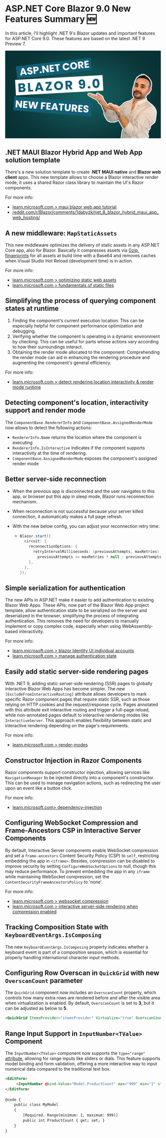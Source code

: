# ASP.NET Core Blazor 9.0 New Features Summary 🆕

In this article, I'll highlight .NET 9's Blazor updates and important features for ASP.NET Core 9.0. These features are based on the latest .NET 9 Preview 7. 

![Cover](cover.png)

## .NET MAUI Blazor Hybrid App and Web App solution template

There's a new solution template to create .**NET MAUI native** and **Blazor web client** apps. This new template allows to choose a Blazor interactive render mode, it uses a shared Razor class library to maintain the UI's Razor components.

For more info:

* [learn.microsoft.com > maui blazor web app tutorial](https://learn.microsoft.com/en-us/aspnet/core/blazor/hybrid/tutorials/maui-blazor-web-app?view=aspnetcore-9.0)
* [reddit.com/r/Blazor/comments/1dabyzk/net_8_blazor_hybrid_maui_app_web_hosting/](https://www.reddit.com/r/Blazor/comments/1dabyzk/net_8_blazor_hybrid_maui_app_web_hosting/)



## A new middleware: `MapStaticAssets` 

This new middleware optimizes the delivery of static assets in any ASP.NET Core app, also for Blazor. Basically it compresses assets via [Gzip](https://datatracker.ietf.org/doc/html/rfc1952), [fingerprints](https://developer.mozilla.org/docs/Glossary/Fingerprinting) for all assets at build time with a Base64 and removes caches when Visual Studio Hot Reload (development time) is in action.

For more info:

* [learn.microsoft.com > optimizing static web assets](https://learn.microsoft.com/en-us/aspnet/core/release-notes/aspnetcore-9.0?view=aspnetcore-8.0#optimizing-static-web-asset-delivery)
* [learn.microsoft.com > fundamentals of static files](https://learn.microsoft.com/en-us/aspnet/core/blazor/fundamentals/static-files?view=aspnetcore-9.0#static-asset-middleware)



##  Simplifying the process of querying component states at runtime

1. Finding the component's current execution location: This can be especially helpful for component performance optimization and debugging. 
2. Verifying whether the component is operating in a dynamic environment by checking: This can be useful for parts whose actions vary according to how their surroundings interact.
3. Obtaining the render mode allocated to the component: Comprehending the render mode can aid in enhancing the rendering procedure and augmenting the component's general efficiency.

For more info:

* [learn.microsoft.com > detect rendering location interactivity & render mode runtime](https://learn.microsoft.com/en-us/aspnet/core/blazor/components/render-modes?view=aspnetcore-9.0#detect-rendering-location-interactivity-and-assigned-render-mode-at-runtime)



## Detecting component's location, interactivity support and render mode

The `ComponentBase.RendererInfo` and `ComponentBase.AssignedRenderMode`  now allows to detect the following actions:

* `RendererInfo.Name` returns the location where the component is executing
* `RendererInfo.IsInteractive` indicates if the component supports interactivity at the time of rendering. 
* `ComponentBase.AssignedRenderMode` exposes the component's assigned render mode



## Better server-side reconnection 

* When the previous app is disconnected and the user navigates to this app, or browser put this app in sleep mode, Blazor runs reconnection mechanism.

* When reconnection is not successful because your server killed connection, it automatically makes a full page refresh.

* With the new below config, you can adjust your reconnection retry time:

  * ```csharp
    Blazor.start({
      circuit: {
        reconnectionOptions: {
          retryIntervalMilliseconds: (previousAttempts, maxRetries) => 
            previousAttempts >= maxRetries ? null : previousAttempts * 1000
        },
      },
    });
    ```



## Simple serialization for authentication

The new APIs in ASP.NET make it easier to add authentication to existing Blazor Web Apps. These APIs, now part of the Blazor Web App project template, allow authentication state to be serialized on the server and deserialized in the browser, simplifying the process of integrating authentication. This removes the need for developers to manually implement or copy complex code, especially when using WebAssembly-based interactivity.

For more info:

- [learn.microsoft.com > blazor Identity UI individual accounts](https://learn.microsoft.com/en-us/aspnet/core/blazor/security/server/?view=aspnetcore-9.0#blazor-identity-ui-individual-accounts)
- [learn.microsoft.com > manage authentication state](https://learn.microsoft.com/en-us/aspnet/core/blazor/security/server/?view=aspnetcore-9.0#manage-authentication-state-in-blazor-web-apps)



## Easily add static server-side rendering pages

With .NET 9, adding static server-side rendering (SSR) pages to globally interactive Blazor Web Apps has become simpler. The new `[ExcludeFromInteractiveRouting]` attribute allows developers to mark specific Razor component pages that require static SSR, such as those relying on HTTP cookies and the request/response cycle. Pages annotated with this attribute exit interactive routing and trigger a full-page reload, while non-annotated pages default to interactive rendering modes like `InteractiveServer`. This approach enables flexibility between static and interactive rendering depending on the page's requirements.

For more info:

* [learn.microsoft.com > render-modes](https://learn.microsoft.com/en-us/aspnet/core/blazor/components/render-modes?view=aspnetcore-9.0#static-ssr-pages-in-a-globally-interactive-app)



## Constructor Injection in Razor Components

Razor components support constructor injection, allowing services like `NavigationManager` to be injected directly into a component's constructor. This can be used to manage navigation actions, such as redirecting the user upon an event like a button click.

For more info:

* [learn.microsoft.com> dependency-injection](https://learn.microsoft.com/en-us/aspnet/core/blazor/fundamentals/dependency-injection?view=aspnetcore-9.0#request-a-service-in-a-component)



## Configuring WebSocket Compression and Frame-Ancestors CSP in Interactive Server Components

By default, Interactive Server components enable WebSocket compression and set a `frame-ancestors` Content Security Policy (CSP) to `self`, restricting embedding the app in `<iframe>`. Besides, compression can be disabled to improve security by setting `ConfigureWebSocketOptions` to null, though this may reduce performance. To prevent embedding the app in any `iframe` while maintaining WebSocket compression, set the `ContentSecurityFrameAncestorsPolicy` to 'none'.

For more info:

- [learn.microsoft.com > websocket compression](https://learn.microsoft.com/en-us/aspnet/core/blazor/fundamentals/signalr?view=aspnetcore-9.0#websocket-compression-for-interactive-server-components)
- [learn.microsoft.com > interactive server-side rendering when compression enabled](https://learn.microsoft.com/en-us/aspnet/core/blazor/security/server/interactive-server-side-rendering?view=aspnetcore-9.0#interactive-server-components-with-websocket-compression-enabled)



## Tracking Composition State with `KeyboardEventArgs.IsComposing`

The new `KeyboardEventArgs.IsComposing` property indicates whether a keyboard event is part of a composition session, which is essential for properly handling international character input methods.



## Configuring Row Overscan in `QuickGrid` with new `OverscanCount` parameter

The `QuickGrid` component now includes an `OverscanCount` property, which controls how many extra rows are rendered before and after the visible area when virtualization is enabled. By default, `OverscanCount` is set to **3**, but it can be adjusted as below to **5**.

```html
<QuickGrid ItemsProvider="itemsProvider" Virtualize="true" OverscanCount="5">...</QuickGrid>
```



## Range Input Support in `InputNumber<TValue>` Component

The `InputNumber<TValue>` component now supports the `type="range"` [attribute](https://developer.mozilla.org/en-US/docs/Web/HTML/Element/input/range), allowing for range inputs like sliders or dials. This feature supports model binding and form validation, offering a more interactive way to input numerical data compared to the traditional text box.

```html
<EditForm>
     <InputNumber @bind-Value="Model.ProductCount" max="999" min="1" step="1" type="range" />
</EditForm>

@code {
    public class MyModel
    {
        [Required, Range(minimum: 1, maximum: 999)]
        public int ProductCount { get; set; }
    }
}
```



